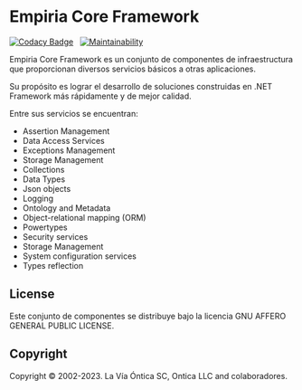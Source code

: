 ﻿# Empiria Core Framework

[![Codacy Badge](https://app.codacy.com/project/badge/Grade/b30e3d80e67e445f98bcdab345b7474e)](https://app.codacy.com/gh/Ontica/Empiria.Core/dashboard?utm_source=gh&utm_medium=referral&utm_content=&utm_campaign=Badge_grade) &nbsp; [![Maintainability](https://api.codeclimate.com/v1/badges/4ee0453a7394098b0ce4/maintainability)](https://codeclimate.com/github/Ontica/Empiria.Core/maintainability)

Empiria Core Framework es un conjunto de componentes de infraestructura que proporcionan diversos servicios básicos a otras aplicaciones.

Su propósito es lograr el desarrollo de soluciones construidas en .NET Framework más rápidamente y de mejor calidad.

Entre sus servicios se encuentran:

-  Assertion Management
-  Data Access Services
-  Exceptions Management
-  Storage Management
-  Collections
-  Data Types
-  Json objects
-  Logging
-  Ontology and Metadata
-  Object-relational mapping (ORM)
-  Powertypes
-  Security services
-  Storage Management
-  System configuration services
-  Types reflection

## License

Este conjunto de componentes se distribuye bajo la licencia GNU AFFERO GENERAL PUBLIC LICENSE.

## Copyright

Copyright © 2002-2023. La Vía Óntica SC, Ontica LLC and colaboradores.
